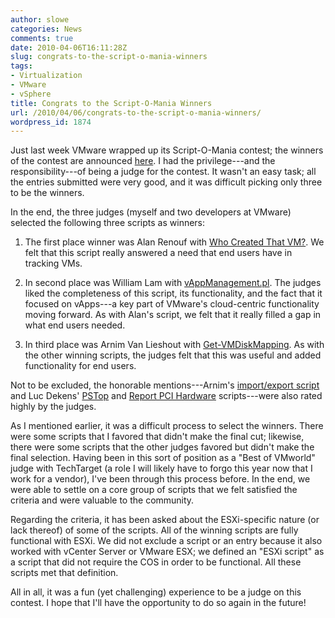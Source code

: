 ```yaml
---
author: slowe
categories: News
comments: true
date: 2010-04-06T16:11:28Z
slug: congrats-to-the-script-o-mania-winners
tags:
- Virtualization
- VMware
- vSphere
title: Congrats to the Script-O-Mania Winners
url: /2010/04/06/congrats-to-the-script-o-mania-winners/
wordpress_id: 1874
---
```


Just last week VMware wrapped up its Script-O-Mania contest; the winners of the contest are announced [here](http://blogs.vmware.com/developer/2010/03/script0mania-contest-winners.html). I had the privilege---and the responsibility---of being a judge for the contest. It wasn't an easy task; all the entries submitted were very good, and it was difficult picking only three to be the winners.

In the end, the three judges (myself and two developers at VMware) selected the following three scripts as winners:

1. The first place winner was Alan Renouf with [Who Created That VM?](http://communities.vmware.com/docs/DOC-12193). We felt that this script really answered a need that end users have in tracking VMs.

2. In second place was William Lam with [vAppManagement.pl](http://communities.vmware.com/docs/DOC-11690). The judges liked the completeness of this script, its functionality, and the fact that it focused on vApps---a key part of VMware's cloud-centric functionality moving forward. As with Alan's script, we felt that it really filled a gap in what end users needed.

3. In third place was Arnim Van Lieshout with [Get-VMDiskMapping](http://communities.vmware.com/docs/DOC-12180). As with the other winning scripts, the judges felt that this was useful and added functionality for end users.

Not to be excluded, the honorable mentions---Arnim's [import/export script](http://communities.vmware.com/docs/DOC-12182) and Luc Dekens' [PSTop](http://communities.vmware.com/docs/DOC-12191) and [Report PCI Hardware](http://communities.vmware.com/thread/258489) scripts---were also rated highly by the judges.

As I mentioned earlier, it was a difficult process to select the winners. There were some scripts that I favored that didn't make the final cut; likewise, there were some scripts that the other judges favored but didn't make the final selection. Having been in this sort of position as a "Best of VMworld" judge with TechTarget (a role I will likely have to forgo this year now that I work for a vendor), I've been through this process before. In the end, we were able to settle on a core group of scripts that we felt satisfied the criteria and were valuable to the community.

Regarding the criteria, it has been asked about the ESXi-specific nature (or lack thereof) of some of the scripts. All of the winning scripts are fully functional with ESXi. We did not exclude a script or an entry because it also worked with vCenter Server or VMware ESX; we defined an "ESXi script" as a script that did not require the COS in order to be functional. All these scripts met that definition.

All in all, it was a fun (yet challenging) experience to be a judge on this contest. I hope that I'll have the opportunity to do so again in the future!
